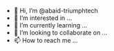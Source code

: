 - 👋 Hi, I’m @abaid-triumphtech
- 👀 I’m interested in ...
- 🌱 I’m currently learning ...
- 💞️ I’m looking to collaborate on ...
- 📫 How to reach me ...

<!---
abaid-triumphtech/abaid-triumphtech is a ✨ special ✨ repository because its `README.md` (this file) appears on your GitHub profile.
You can click the Preview link to take a look at your changes.
--->
